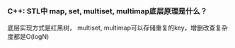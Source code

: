 ### C++: STL中 map, set, multiset, multimap底层原理是什么？

底层实现方式是红黑树， multiset, multimap可以存储重复的key，增删改查复杂度都是O(logN)
